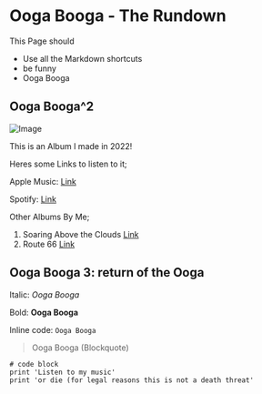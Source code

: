 # Ooga Booga - The Rundown
This Page should
* Use all the Markdown shortcuts
* be funny
* Ooga Booga

## Ooga Booga^2
![Image](https://m.media-amazon.com/images/I/51f9ZbJrPvL._UXNaN_FMjpg_QL85_.jpg)

This is an Album I made in 2022!

Heres some Links to listen to it;

Apple Music: [Link](https://music.apple.com/us/album/tales-under-the-twin-suns/1606414379)

Spotify: [Link](https://www.youtube.com/watch?v=dQw4w9WgXcQ)

Other Albums By Me;

1) Soaring Above the Clouds [Link](https://music.apple.com/us/album/soaring-above-the-clouds/1561540065)
2) Route 66 [Link](https://music.apple.com/us/album/route-66/1564035959)

## Ooga Booga 3: return of the Ooga
Italic: *Ooga Booga*

Bold: **Ooga Booga**

Inline code: `Ooga Booga`

> Ooga Booga (Blockquote)

```
# code block
print 'Listen to my music'
print 'or die (for legal reasons this is not a death threat'
```
